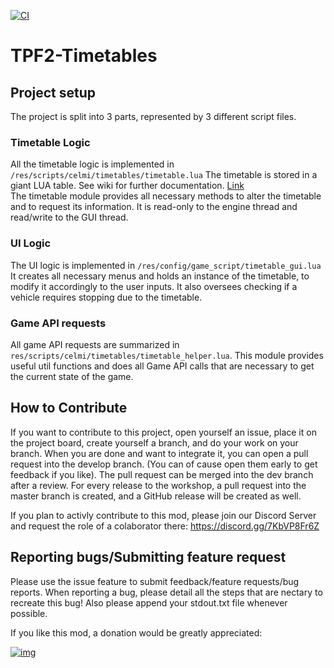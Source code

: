 [![CI](https://github.com/MajaTr/TPF2-Timetables/actions/workflows/blank.yml/badge.svg)](https://github.com/IncredibleHannes/TPF2-Timetables/actions/workflows/blank.yml)
# TPF2-Timetables
## Project setup
The project is split into 3 parts, represented by 3 different script files.
### Timetable Logic
All the timetable logic is implemented in ```/res/scripts/celmi/timetables/timetable.lua```
The timetable is stored in a giant LUA table. See wiki for further documentation. [Link](https://github.com/IncredibleHannes/TPF2-Timetables/wiki/Timetable-object)   
The timetable module provides all necessary methods to alter the timetable and to request its information.
It is read-only to the engine thread and read/write to the GUI thread.
### UI Logic
The UI logic is implemented in ```/res/config/game_script/timetable_gui.lua```
It creates all necessary menus and holds an instance of the timetable, to modify it accordingly to the user inputs.
It also oversees checking if a vehicle requires stopping due to the timetable.
### Game API requests
All game API requests are summarized in ```res/scripts/celmi/timetables/timetable_helper.lua```.
This module provides useful util functions and does all Game API calls that are necessary to get the current state of the game.
## How to Contribute
If you want to contribute to this project, open yourself an issue, place it on the project board, create yourself a branch, and do your work on your branch.
When you are done and want to integrate it, you can open a pull request into the develop branch. (You can of cause open them early to get feedback if you like).
The pull request can be merged into the dev branch after a review.
For every release to the workshop, a pull request into the master branch is created, and a GitHub release will be created as well.

If you plan to activly contribute to this mod, please join our Discord Server and request the role of a colaborator there:
https://discord.gg/7KbVP8Fr6Z
## Reporting bugs/Submitting feature request
Please use the issue feature to submit feedback/feature requests/bug reports.
When reporting a bug, please detail all the steps that are nectary to recreate this bug! Also please append your stdout.txt file whenever possible.


If you like this mod, a donation would be greatly appreciated:

[![img](https://i.imgur.com/GpY6AzF.png)](https://www.paypal.com/donate?hosted_button_id=NZWEU467XUWJ6)


